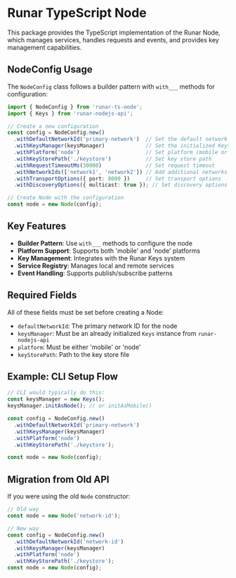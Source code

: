 # Runar TypeScript Node

This package provides the TypeScript implementation of the Runar Node, which manages services, handles requests and events, and provides key management capabilities.

## NodeConfig Usage

The `NodeConfig` class follows a builder pattern with `with___` methods for configuration:

```typescript
import { NodeConfig } from 'runar-ts-node';
import { Keys } from 'runar-nodejs-api';

// Create a new configuration
const config = NodeConfig.new()
  .withDefaultNetworkId('primary-network')  // Set the default network ID
  .withKeysManager(keysManager)             // Set the initialized Keys instance
  .withPlatform('node')                     // Set platform (mobile or node)
  .withKeyStorePath('./keystore')           // Set key store path
  .withRequestTimeoutMs(30000)              // Set request timeout
  .withNetworkIds(['network1', 'network2']) // Add additional networks
  .withTransportOptions({ port: 8080 })     // Set transport options
  .withDiscoveryOptions({ multicast: true }); // Set discovery options

// Create Node with the configuration
const node = new Node(config);
```

## Key Features

- **Builder Pattern**: Use `with___` methods to configure the node
- **Platform Support**: Supports both 'mobile' and 'node' platforms
- **Key Management**: Integrates with the Runar Keys system
- **Service Registry**: Manages local and remote services
- **Event Handling**: Supports publish/subscribe patterns

## Required Fields

All of these fields must be set before creating a Node:

- `defaultNetworkId`: The primary network ID for the node
- `keysManager`: Must be an already initialized `Keys` instance from `runar-nodejs-api`
- `platform`: Must be either 'mobile' or 'node'
- `keyStorePath`: Path to the key store file

## Example: CLI Setup Flow

```typescript
// CLI would typically do this:
const keysManager = new Keys();
keysManager.initAsNode(); // or initAsMobile()

const config = NodeConfig.new()
  .withDefaultNetworkId('primary-network')
  .withKeysManager(keysManager)
  .withPlatform('node')
  .withKeyStorePath('./keystore');

const node = new Node(config);
```

## Migration from Old API

If you were using the old `Node` constructor:

```typescript
// Old way
const node = new Node('network-id');

// New way
const config = NodeConfig.new()
  .withDefaultNetworkId('network-id')
  .withKeysManager(keysManager)
  .withPlatform('node')
  .withKeyStorePath('./keystore');
const node = new Node(config);
```
